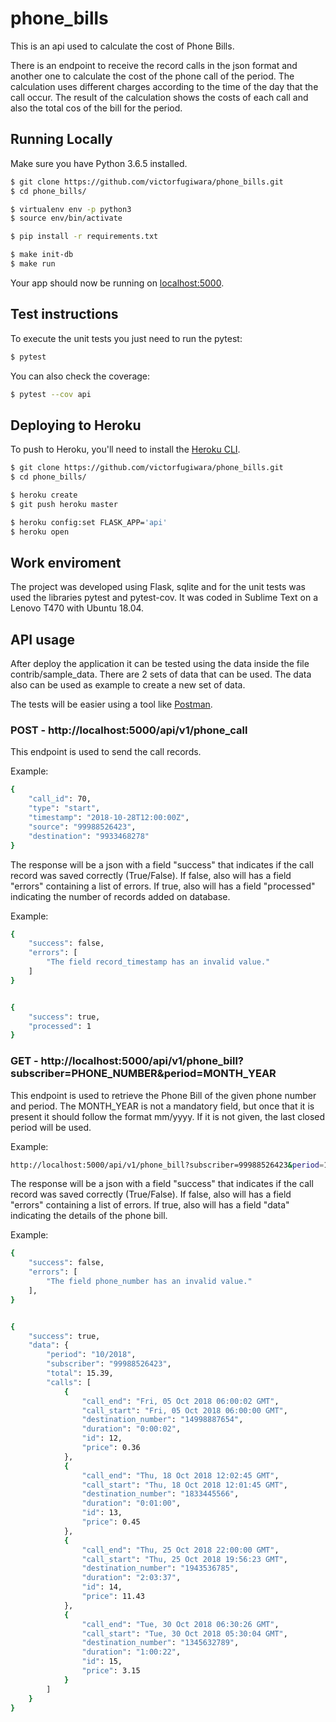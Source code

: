 # phone_bills

This is an api used to calculate the cost of Phone Bills.

There is an endpoint to receive the record calls in the json format and another one to calculate the cost of the phone call of the period.
The calculation uses different charges according to the time of the day that the call occur. 
The result of the calculation shows the costs of each call and also the total cos of the bill for the period. 


## Running Locally

Make sure you have Python 3.6.5 installed.

```sh
$ git clone https://github.com/victorfugiwara/phone_bills.git
$ cd phone_bills/

$ virtualenv env -p python3
$ source env/bin/activate

$ pip install -r requirements.txt

$ make init-db
$ make run
```

Your app should now be running on [localhost:5000](http://localhost:5000/).


## Test instructions

To execute the unit tests you just need to run the pytest:
```sh
$ pytest
```

You can also check the coverage:
```sh
$ pytest --cov api
```


## Deploying to Heroku

To push to Heroku, you'll need to install the [Heroku CLI](https://devcenter.heroku.com/articles/heroku-cli).

```sh
$ git clone https://github.com/victorfugiwara/phone_bills.git
$ cd phone_bills/

$ heroku create
$ git push heroku master

$ heroku config:set FLASK_APP='api'
$ heroku open
```


## Work enviroment

The project was developed using Flask, sqlite and for the unit tests was used the libraries pytest and pytest-cov. It was coded in Sublime Text on a Lenovo T470 with Ubuntu 18.04.


## API usage

After deploy the application it can be tested using the data inside the file contrib/sample_data. There are 2 sets of data that can be used.
The data also can be used as example to create a new set of data.

The tests will be easier using a tool like [Postman](https://www.getpostman.com/). 

### POST - http://localhost:5000/api/v1/phone_call

This endpoint is used to send the call records.

Example:
```sh
{
    "call_id": 70,
    "type": "start",
    "timestamp": "2018-10-28T12:00:00Z",
    "source": "99988526423",
    "destination": "9933468278"
}
```

The response will be a json with a field "success" that indicates if the call record was saved correctly (True/False).
If false, also will has a field "errors" containing a list of errors. If true, also will has a field "processed" indicating the number of records added on database.

Example:
```sh
{
    "success": false,
    "errors": [
        "The field record_timestamp has an invalid value."
    ]
}


{
    "success": true,
    "processed": 1
}
```


### GET - http://localhost:5000/api/v1/phone_bill?subscriber=PHONE_NUMBER&period=MONTH_YEAR

This endpoint is used to retrieve the Phone Bill of the given phone number and period.
The MONTH_YEAR is not a mandatory field, but once that it is present it should follow the format mm/yyyy. If it is not given, the last closed period will be used.

Example:
```sh
http://localhost:5000/api/v1/phone_bill?subscriber=99988526423&period=10/2018
```

The response will be a json with a field "success" that indicates if the call record was saved correctly (True/False).
If false, also will has a field "errors" containing a list of errors. If true, also will has a field "data" indicating the details of the phone bill.

Example:
```sh
{
    "success": false,
    "errors": [
        "The field phone_number has an invalid value."
    ],
}


{
    "success": true,
    "data": {
        "period": "10/2018",
        "subscriber": "99988526423",
        "total": 15.39,
        "calls": [
            {
                "call_end": "Fri, 05 Oct 2018 06:00:02 GMT",
                "call_start": "Fri, 05 Oct 2018 06:00:00 GMT",
                "destination_number": "14998887654",
                "duration": "0:00:02",
                "id": 12,
                "price": 0.36
            },
            {
                "call_end": "Thu, 18 Oct 2018 12:02:45 GMT",
                "call_start": "Thu, 18 Oct 2018 12:01:45 GMT",
                "destination_number": "1833445566",
                "duration": "0:01:00",
                "id": 13,
                "price": 0.45
            },
            {
                "call_end": "Thu, 25 Oct 2018 22:00:00 GMT",
                "call_start": "Thu, 25 Oct 2018 19:56:23 GMT",
                "destination_number": "1943536785",
                "duration": "2:03:37",
                "id": 14,
                "price": 11.43
            },
            {
                "call_end": "Tue, 30 Oct 2018 06:30:26 GMT",
                "call_start": "Tue, 30 Oct 2018 05:30:04 GMT",
                "destination_number": "1345632789",
                "duration": "1:00:22",
                "id": 15,
                "price": 3.15
            }
        ]
    }
}
```


